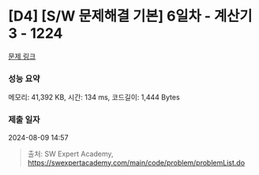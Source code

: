 # [D4] [S/W 문제해결 기본] 6일차 - 계산기3 - 1224 

[문제 링크](https://swexpertacademy.com/main/code/problem/problemDetail.do?contestProbId=AV14tDX6AFgCFAYD) 

### 성능 요약

메모리: 41,392 KB, 시간: 134 ms, 코드길이: 1,444 Bytes

### 제출 일자

2024-08-09 14:57



> 출처: SW Expert Academy, https://swexpertacademy.com/main/code/problem/problemList.do
